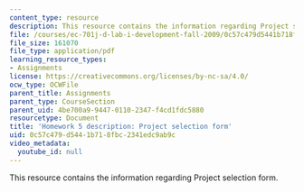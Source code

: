 ```yaml
---
content_type: resource
description: This resource contains the information regarding Project selection form.
file: /courses/ec-701j-d-lab-i-development-fall-2009/0c57c479d5441b718fbc2341edc9ab9c_MITEC_701JF09_hw5.pdf
file_size: 161070
file_type: application/pdf
learning_resource_types:
- Assignments
license: https://creativecommons.org/licenses/by-nc-sa/4.0/
ocw_type: OCWFile
parent_title: Assignments
parent_type: CourseSection
parent_uid: 4be700a9-9447-0110-2347-f4cd1fdc5880
resourcetype: Document
title: 'Homework 5 description: Project selection form'
uid: 0c57c479-d544-1b71-8fbc-2341edc9ab9c
video_metadata:
  youtube_id: null
---
```

This resource contains the information regarding Project selection form.